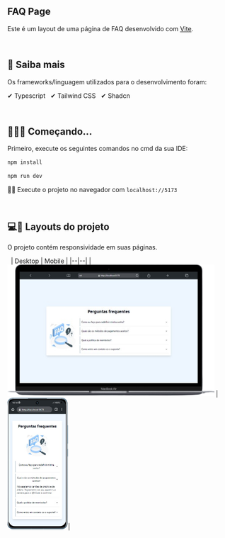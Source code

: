 ## FAQ Page

Este é um layout de uma página de FAQ desenvolvido com [Vite](). 

&nbsp;
## 👀 Saiba mais
Os frameworks/linguagem utilizados para o desenvolvimento foram:

✔ Typescript &nbsp;
✔ Tailwind CSS &nbsp;
✔ Shadcn

&nbsp;
## 👨🏻‍💻 Começando...

Primeiro, execute os seguintes comandos no cmd da sua IDE:

```bash
npm install
```

```bash
npm run dev
```

👍🏻 Execute o projeto no navegador com `localhost://5173`

&nbsp;
## 💻📱 Layouts do projeto

O projeto contém responsividade em suas páginas.

&nbsp;
| Desktop | Mobile |
|--|--|
|<img height="297" src="./github-images/desktop.png" /> | <img width="137" height="297" src="./github-images/mobile.png" />|

